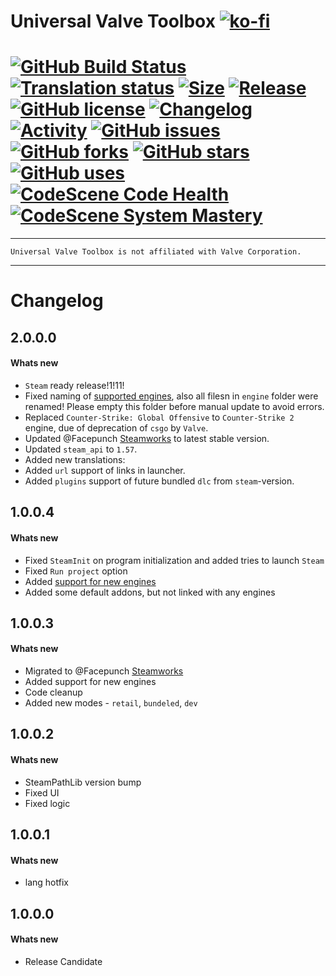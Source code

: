 # Universal Valve Toolbox  [![ko-fi](https://www.ko-fi.com/img/githubbutton_sm.svg)](https://ko-fi.com/B0B81CUI4)

# [![GitHub Build Status](https://img.shields.io/github/workflow/status/EpicMorg/UniversalValveToolbox/Universal%20Valve%20Toolbox%20-%20master?style=flat-square)](https://github.com/EpicMorg/UniversalValveToolbox/actions) [![Translation status](https://translate.epicm.org/widgets/universalvalvetoolbox/-/svg-badge.svg)](https://translate.epicm.org/engage/universalvalvetoolbox/?utm_source=widget) [![Size](https://img.shields.io/github/repo-size/EpicMorg/UniversalValveToolbox?label=size&style=flat-square)](https://github.com/EpicMorg/UniversalValveToolbox/archive/master.zip) [![Release](https://img.shields.io/github/v/release/EpicMorg/UniversalValveToolbox?style=flat-square)](https://github.com/EpicMorg/UniversalValveToolbox/releases) [![GitHub license](https://img.shields.io/github/license/EpicMorg/UniversalValveToolbox.svg?style=popout-square)](LICENSE.md) [![Changelog](https://img.shields.io/badge/Changelog-yellow.svg?style=popout-square)](CHANGELOG.md) [![Activity](https://img.shields.io/github/commit-activity/w/EpicMorg/UniversalValveToolbox?&style=flat-square)](https://github.com/EpicMorg/UniversalValveToolbox/commits) [![GitHub issues](https://img.shields.io/github/issues/EpicMorg/UniversalValveToolbox.svg?style=popout-square)](https://github.com/EpicMorg/UniversalValveToolbox/issues) [![GitHub forks](https://img.shields.io/github/forks/EpicMorg/UniversalValveToolbox.svg?style=popout-square)](https://github.com/EpicMorg/UniversalValveToolbox/network) [![GitHub stars](https://img.shields.io/github/stars/EpicMorg/UniversalValveToolbox.svg?style=popout-square)](https://github.com/EpicMorg/UniversalValveToolbox/stargazers) [![GitHub uses](https://img.shields.io/sourcegraph/rrc/github.com/EpicMorg/UniversalValveToolbox?style=flat-square)](https://github.com/EpicMorg/UniversalValveToolbox/pulse) [![CodeScene Code Health](https://codescene.io/projects/6852/status-badges/code-health)](https://codescene.io/projects/6852) [![CodeScene System Mastery](https://codescene.io/projects/6852/status-badges/system-mastery)](https://codescene.io/projects/6852)

---------------------------

`Universal Valve Toolbox is not affiliated with Valve Corporation.`

---------------------------

# Changelog

## 2.0.0.0
#### Whats new
* `Steam` ready release!1!11! 
* Fixed naming of [supported engines](SUPPORTED.md), also all filesn in `engine` folder were renamed! Please empty this folder before manual update to avoid errors.
* Replaced `Counter-Strike: Global Offensive` to `Counter-Strike 2` engine, due of deprecation of `csgo` by `Valve`.
* Updated @Facepunch [Steamworks](https://github.com/Facepunch/Facepunch.Steamworks) to latest stable version.
* Updated `steam_api` to `1.57`.
* Added new translations:
* Added `url` support of links in launcher.
* Added `plugins` support of future bundled `dlc` from `steam`-version.

## 1.0.0.4
#### Whats new
* Fixed `SteamInit` on program initialization and added tries to launch `Steam`
* Fixed `Run project` option
* Added [support for new engines](SUPPORTED.md)
* Added some default addons, but not linked with any engines

## 1.0.0.3
#### Whats new
* Migrated to @Facepunch [Steamworks](https://github.com/Facepunch/Facepunch.Steamworks)
* Added support for new engines
* Code cleanup
* Added new modes - `retail`, `bundeled`, `dev`

## 1.0.0.2
#### Whats new
* SteamPathLib version bump
* Fixed UI
* Fixed logic

## 1.0.0.1
#### Whats new
* lang hotfix

## 1.0.0.0
#### Whats new
* Release Candidate